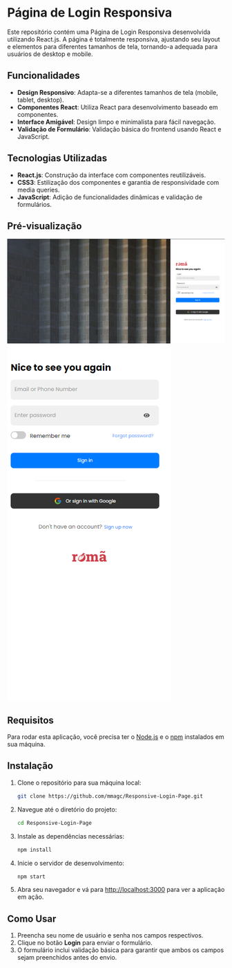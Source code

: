 # Página de Login Responsiva

Este repositório contém uma Página de Login Responsiva desenvolvida utilizando React.js. A página é totalmente responsiva, ajustando seu layout e elementos para diferentes tamanhos de tela, tornando-a adequada para usuários de desktop e mobile.

## Funcionalidades

- **Design Responsivo**: Adapta-se a diferentes tamanhos de tela (mobile, tablet, desktop).
- **Componentes React**: Utiliza React para desenvolvimento baseado em componentes.
- **Interface Amigável**: Design limpo e minimalista para fácil navegação.
- **Validação de Formulário**: Validação básica do frontend usando React e JavaScript.

## Tecnologias Utilizadas

- **React.js**: Construção da interface com componentes reutilizáveis.
- **CSS3**: Estilização dos componentes e garantia de responsividade com media queries.
- **JavaScript**: Adição de funcionalidades dinâmicas e validação de formulários.

## Pré-visualização

![Screenshot da Página de Login Responsiva](./src/img/screenshot1.png)
![Screenshot da Página de Login Responsiva](./src/img/screenshot2.png)

## Requisitos

Para rodar esta aplicação, você precisa ter o [Node.js](https://nodejs.org/) e o [npm](https://www.npmjs.com/) instalados em sua máquina.

## Instalação

1. Clone o repositório para sua máquina local:

    ```bash
    git clone https://github.com/mmagc/Responsive-Login-Page.git
    ```

2. Navegue até o diretório do projeto:

    ```bash
    cd Responsive-Login-Page
    ```

3. Instale as dependências necessárias:

    ```bash
    npm install
    ```

4. Inicie o servidor de desenvolvimento:

    ```bash
    npm start
    ```

5. Abra seu navegador e vá para [http://localhost:3000](http://localhost:3000) para ver a aplicação em ação.

## Como Usar

1. Preencha seu nome de usuário e senha nos campos respectivos.
2. Clique no botão **Login** para enviar o formulário.
3. O formulário inclui validação básica para garantir que ambos os campos sejam preenchidos antes do envio.

